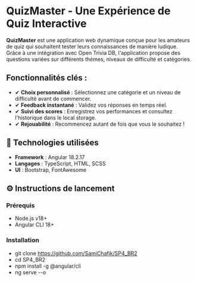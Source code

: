 # QuizMaster - Une Expérience de Quiz Interactive

**QuizMaster** est une application web dynamique conçue pour les amateurs de quiz qui souhaitent tester leurs connaissances de manière ludique. Grâce à une intégration avec Open Trivia DB, l'application propose des questions variées sur différents thèmes, niveaux de difficulté et catégories.

## Fonctionnalités clés :

- ✔ **Choix personnalisé** : Sélectionnez une catégorie et un niveau de difficulté avant de commencer.
- ✔ **Feedback instantané** : Validez vos réponses en temps réel.
- ✔ **Suivi des scores** : Enregistrez vos performances et consultez l'historique dans le local storage.
- ✔ **Rejouabilité** : Recommencez autant de fois que vous le souhaitez !

## 🚀 Technologies utilisées
- **Framework** : Angular 18.2.17
- **Langages** : TypeScript, HTML, SCSS
- **UI** : Bootstrap, FontAwesome

## ⚙️ Instructions de lancement

### Prérequis
- Node.js v18+
- Angular CLI 18+

### Installation

- git clone https://github.com/SamiChafik/SP4_BR2
- cd SP4_BR2
- npm install -g @angular/cli
- ng serve --o